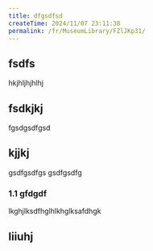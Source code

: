 ```yaml
---
title: dfgsdfsd
createTime: 2024/11/07 23:11:38
permalink: /fr/MuseumLibrary/FZlJKp31/
---
```


## fsdfs
hkjhljhjhlhj
## fsdkjkj

fgsdgsdfgsd

## kjjkj

gsdfgsdfgs
gsdfgsdfg

### 1.1 gfdgdf


lkghjlksdfhglhlkhglksafdhgk

## liiuhj

